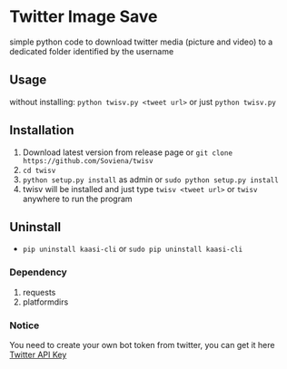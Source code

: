 # Twitter Image Save
simple python code to download twitter media (picture and video) to a dedicated folder identified by the username

## Usage
without installing:
`python twisv.py <tweet url>` or just `python twisv.py`

## Installation
1. Download latest version from release page or `git clone https://github.com/Soviena/twisv`
1. `cd twisv`
1. `python setup.py install` as admin or `sudo python setup.py install`
1. twisv will be installed and just type `twisv <tweet url>` or `twisv` anywhere to run the program

## Uninstall
- `pip uninstall kaasi-cli` or `sudo pip uninstall kaasi-cli`

### Dependency
1. requests
1. platformdirs

### Notice
You need to create your own bot token from twitter, you can get it here [Twitter API Key](https://developer.twitter.com/en/portal/petition/essential/basic-info)